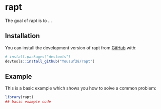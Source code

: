 
# rapt

<!-- badges: start -->
<!-- badges: end -->

The goal of rapt is to ...

## Installation

You can install the development version of rapt from [GitHub](https://github.com/) with:

``` r
# install.packages("devtools")
devtools::install_github("Yousuf28/rapt")
```

## Example

This is a basic example which shows you how to solve a common problem:

``` r
library(rapt)
## basic example code
```

